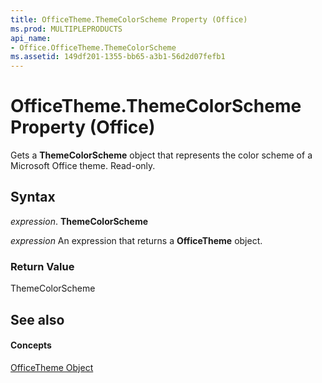 ```yaml
---
title: OfficeTheme.ThemeColorScheme Property (Office)
ms.prod: MULTIPLEPRODUCTS
api_name:
- Office.OfficeTheme.ThemeColorScheme
ms.assetid: 149df201-1355-bb65-a3b1-56d2d07fefb1
---
```



# OfficeTheme.ThemeColorScheme Property (Office)

Gets a  **ThemeColorScheme** object that represents the color scheme of a Microsoft Office theme. Read-only.


## Syntax

 _expression_. **ThemeColorScheme**

 _expression_ An expression that returns a **OfficeTheme** object.


### Return Value

ThemeColorScheme


## See also


#### Concepts


[OfficeTheme Object](officetheme-object-office.md)

